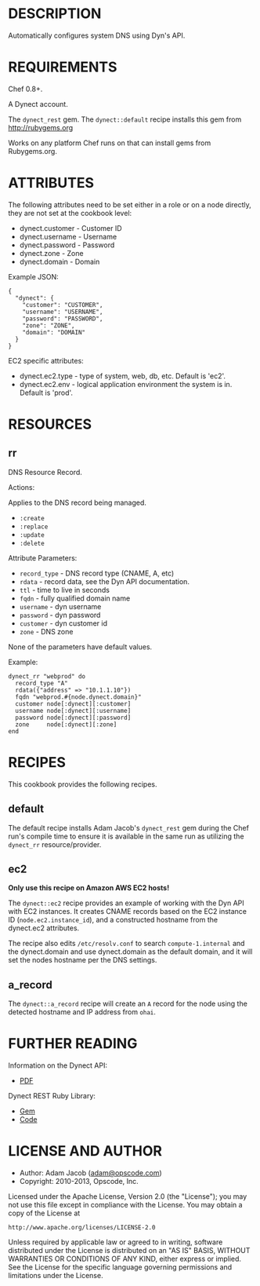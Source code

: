 DESCRIPTION
===========

Automatically configures system DNS using Dyn's API.

REQUIREMENTS
============

Chef 0.8+.

A Dynect account.

The `dynect_rest` gem. The `dynect::default` recipe installs this gem from http://rubygems.org

Works on any platform Chef runs on that can install gems from Rubygems.org.

ATTRIBUTES
==========

The following attributes need to be set either in a role or on a node directly, they are not set at the cookbook level:

* dynect.customer - Customer ID
* dynect.username - Username
* dynect.password - Password
* dynect.zone - Zone
* dynect.domain - Domain

Example JSON:

    {
      "dynect": {
        "customer": "CUSTOMER",
        "username": "USERNAME",
        "password": "PASSWORD",
        "zone": "ZONE",
        "domain": "DOMAIN"
      }
    }

EC2 specific attributes:

* dynect.ec2.type - type of system, web, db, etc. Default is 'ec2'.
* dynect.ec2.env - logical application environment the system is in. Default is 'prod'.

RESOURCES
=========

rr
--

DNS Resource Record.

Actions:

Applies to the DNS record being managed.

* `:create`
* `:replace`
* `:update`
* `:delete`

Attribute Parameters:

* `record_type` - DNS record type (CNAME, A, etc)
* `rdata` - record data, see the Dyn API documentation.
* `ttl` - time to live in seconds
* `fqdn` - fully qualified domain name
* `username` - dyn username
* `password` - dyn password
* `customer` - dyn customer id
* `zone` - DNS zone

None of the parameters have default values.

Example:

    dynect_rr "webprod" do
      record_type "A"
      rdata({"address" => "10.1.1.10"})
      fqdn "webprod.#{node.dynect.domain}"
      customer node[:dynect][:customer]
      username node[:dynect][:username]
      password node[:dynect][:password]
      zone     node[:dynect][:zone]
    end

RECIPES
=======

This cookbook provides the following recipes.

default
-------

The default recipe installs Adam Jacob's `dynect_rest` gem during the Chef run's compile time to ensure it is available in the same run as utilizing the `dynect_rr` resource/provider.

ec2
---

**Only use this recipe on Amazon AWS EC2 hosts!**

The `dynect::ec2` recipe provides an example of working with the Dyn API with EC2 instances. It creates CNAME records based on the EC2 instance ID (`node.ec2.instance_id`), and a constructed hostname from the dynect.ec2 attributes.

The recipe also edits `/etc/resolv.conf` to search `compute-1.internal` and the dynect.domain and use dynect.domain as the default domain, and it will set the nodes hostname per the DNS settings.

a_record
--------

The `dynect::a_record` recipe will create an `A` record for the node using the detected hostname and IP address from `ohai`.

FURTHER READING
===============

Information on the Dynect API:

* [PDF](http://cdn.dyndns.com/pdf/Dynect-API.pdf)

Dynect REST Ruby Library:

* [Gem](http://rubygems.org/gems/dynect_rest)
* [Code](http://github.com/adamhjk/dynect_rest)

LICENSE AND AUTHOR
==================

- Author: Adam Jacob (<adam@opscode.com>)
- Copyright: 2010-2013, Opscode, Inc.

Licensed under the Apache License, Version 2.0 (the "License");
you may not use this file except in compliance with the License.
You may obtain a copy of the License at

    http://www.apache.org/licenses/LICENSE-2.0

Unless required by applicable law or agreed to in writing, software
distributed under the License is distributed on an "AS IS" BASIS,
WITHOUT WARRANTIES OR CONDITIONS OF ANY KIND, either express or implied.
See the License for the specific language governing permissions and
limitations under the License.
